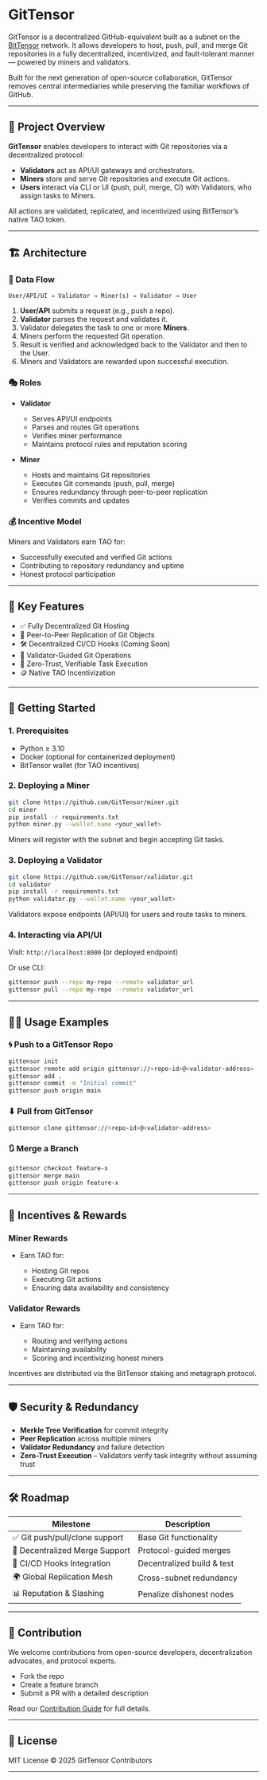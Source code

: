 # GitTensor

GitTensor is a decentralized GitHub-equivalent built as a subnet on the [BitTensor](https://bittensor.com) network. It allows developers to host, push, pull, and merge Git repositories in a fully decentralized, incentivized, and fault-tolerant manner — powered by miners and validators.

Built for the next generation of open-source collaboration, GitTensor removes central intermediaries while preserving the familiar workflows of GitHub.

---

## 📌 Project Overview

**GitTensor** enables developers to interact with Git repositories via a decentralized protocol:

* **Validators** act as API/UI gateways and orchestrators.
* **Miners** store and serve Git repositories and execute Git actions.
* **Users** interact via CLI or UI (push, pull, merge, CI) with Validators, who assign tasks to Miners.

All actions are validated, replicated, and incentivized using BitTensor’s native TAO token.

---

## 🏗 Architecture

### 🔄 Data Flow

```text
User/API/UI → Validator → Miner(s) → Validator → User
```

1. **User/API** submits a request (e.g., push a repo).
2. **Validator** parses the request and validates it.
3. Validator delegates the task to one or more **Miners**.
4. Miners perform the requested Git operation.
5. Result is verified and acknowledged back to the Validator and then to the User.
6. Miners and Validators are rewarded upon successful execution.

### 🎭 Roles

* **Validator**

  * Serves API/UI endpoints
  * Parses and routes Git operations
  * Verifies miner performance
  * Maintains protocol rules and reputation scoring

* **Miner**

  * Hosts and maintains Git repositories
  * Executes Git commands (push, pull, merge)
  * Ensures redundancy through peer-to-peer replication
  * Verifies commits and updates

### 💰 Incentive Model

Miners and Validators earn TAO for:

* Successfully executed and verified Git actions
* Contributing to repository redundancy and uptime
* Honest protocol participation

---

## 🔑 Key Features

* ✅ Fully Decentralized Git Hosting
* 🔄 Peer-to-Peer Replication of Git Objects
* 🛠 Decentralized CI/CD Hooks (Coming Soon)
* 🧠 Validator-Guided Git Operations
* 🔐 Zero-Trust, Verifiable Task Execution
* 🪙 Native TAO Incentivization

---

## 🧪 Getting Started

### 1. Prerequisites

* Python ≥ 3.10
* Docker (optional for containerized deployment)
* BitTensor wallet (for TAO incentives)

### 2. Deploying a Miner

```bash
git clone https://github.com/GitTensor/miner.git
cd miner
pip install -r requirements.txt
python miner.py --wallet.name <your_wallet>
```

Miners will register with the subnet and begin accepting Git tasks.

### 3. Deploying a Validator

```bash
git clone https://github.com/GitTensor/validator.git
cd validator
pip install -r requirements.txt
python validator.py --wallet.name <your_wallet>
```

Validators expose endpoints (API/UI) for users and route tasks to miners.

### 4. Interacting via API/UI

Visit: `http://localhost:8000` (or deployed endpoint)

Or use CLI:

```bash
gittensor push --repo my-repo --remote validator_url
gittensor pull --repo my-repo --remote validator_url
```

---

## 🧑‍💻 Usage Examples

### 🌀 Push to a GitTensor Repo

```bash
gittensor init
gittensor remote add origin gittensor://<repo-id>@<validator-address>
gittensor add .
gittensor commit -m "Initial commit"
gittensor push origin main
```

### ⬇ Pull from GitTensor

```bash
gittensor clone gittensor://<repo-id>@<validator-address>
```

### 🔃 Merge a Branch

```bash
gittensor checkout feature-x
gittensor merge main
gittensor push origin feature-x
```

---

## 🎯 Incentives & Rewards

### Miner Rewards

* Earn TAO for:

  * Hosting Git repos
  * Executing Git actions
  * Ensuring data availability and consistency

### Validator Rewards

* Earn TAO for:

  * Routing and verifying actions
  * Maintaining availability
  * Scoring and incentivizing honest miners

Incentives are distributed via the BitTensor staking and metagraph protocol.

---

## 🛡 Security & Redundancy

* **Merkle Tree Verification** for commit integrity
* **Peer Replication** across multiple miners
* **Validator Redundancy** and failure detection
* **Zero-Trust Execution** – Validators verify task integrity without assuming trust

---

## 🛠 Roadmap

| Milestone                      | Description                |
| ------------------------------ | -------------------------- |
| ✅ Git push/pull/clone support  | Base Git functionality    |
| 🔄 Decentralized Merge Support | Protocol-guided merges     |  
| 🧪 CI/CD Hooks Integration     | Decentralized build & test | 
| 🌍 Global Replication Mesh     | Cross-subnet redundancy    |
| 📊 Reputation & Slashing       | Penalize dishonest nodes   |

---

## 🤝 Contribution

We welcome contributions from open-source developers, decentralization advocates, and protocol experts.

* Fork the repo
* Create a feature branch
* Submit a PR with a detailed description

Read our [Contribution Guide](CONTRIBUTING.md) for full details.

---

## 📜 License

MIT License © 2025 GitTensor Contributors

---




